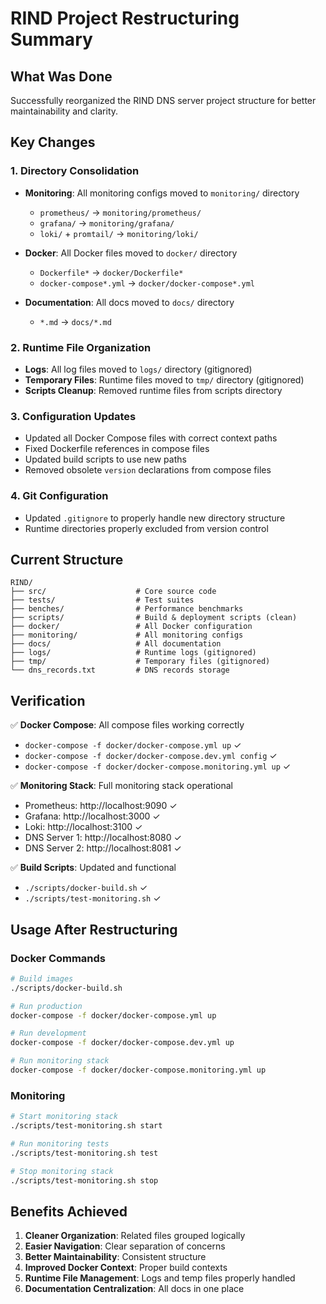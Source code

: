 # RIND Project Restructuring Summary

## What Was Done

Successfully reorganized the RIND DNS server project structure for better maintainability and clarity.

## Key Changes

### 1. Directory Consolidation
- **Monitoring**: All monitoring configs moved to `monitoring/` directory
  - `prometheus/` → `monitoring/prometheus/`
  - `grafana/` → `monitoring/grafana/`
  - `loki/` + `promtail/` → `monitoring/loki/`

- **Docker**: All Docker files moved to `docker/` directory
  - `Dockerfile*` → `docker/Dockerfile*`
  - `docker-compose*.yml` → `docker/docker-compose*.yml`

- **Documentation**: All docs moved to `docs/` directory
  - `*.md` → `docs/*.md`

### 2. Runtime File Organization
- **Logs**: All log files moved to `logs/` directory (gitignored)
- **Temporary Files**: Runtime files moved to `tmp/` directory (gitignored)
- **Scripts Cleanup**: Removed runtime files from scripts directory

### 3. Configuration Updates
- Updated all Docker Compose files with correct context paths
- Fixed Dockerfile references in compose files
- Updated build scripts to use new paths
- Removed obsolete `version` declarations from compose files

### 4. Git Configuration
- Updated `.gitignore` to properly handle new directory structure
- Runtime directories properly excluded from version control

## Current Structure
```
RIND/
├── src/                    # Core source code
├── tests/                  # Test suites
├── benches/                # Performance benchmarks
├── scripts/                # Build & deployment scripts (clean)
├── docker/                 # All Docker configuration
├── monitoring/             # All monitoring configs
├── docs/                   # All documentation
├── logs/                   # Runtime logs (gitignored)
├── tmp/                    # Temporary files (gitignored)
└── dns_records.txt         # DNS records storage
```

## Verification

✅ **Docker Compose**: All compose files working correctly
- `docker-compose -f docker/docker-compose.yml up` ✓
- `docker-compose -f docker/docker-compose.dev.yml config` ✓  
- `docker-compose -f docker/docker-compose.monitoring.yml up` ✓

✅ **Monitoring Stack**: Full monitoring stack operational
- Prometheus: http://localhost:9090 ✓
- Grafana: http://localhost:3000 ✓
- Loki: http://localhost:3100 ✓
- DNS Server 1: http://localhost:8080 ✓
- DNS Server 2: http://localhost:8081 ✓

✅ **Build Scripts**: Updated and functional
- `./scripts/docker-build.sh` ✓
- `./scripts/test-monitoring.sh` ✓

## Usage After Restructuring

### Docker Commands
```bash
# Build images
./scripts/docker-build.sh

# Run production
docker-compose -f docker/docker-compose.yml up

# Run development
docker-compose -f docker/docker-compose.dev.yml up

# Run monitoring stack
docker-compose -f docker/docker-compose.monitoring.yml up
```

### Monitoring
```bash
# Start monitoring stack
./scripts/test-monitoring.sh start

# Run monitoring tests
./scripts/test-monitoring.sh test

# Stop monitoring stack
./scripts/test-monitoring.sh stop
```

## Benefits Achieved

1. **Cleaner Organization**: Related files grouped logically
2. **Easier Navigation**: Clear separation of concerns
3. **Better Maintainability**: Consistent structure
4. **Improved Docker Context**: Proper build contexts
5. **Runtime File Management**: Logs and temp files properly handled
6. **Documentation Centralization**: All docs in one place
